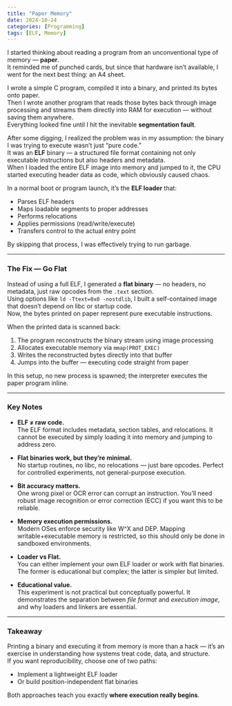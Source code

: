 ```yaml
---
title: "Paper Memory"
date: 2024-10-24
categories: [Programming]
tags: [ELF, Memory]
---
```



I started thinking about reading a program from an unconventional type of memory — **paper**.  
It reminded me of punched cards, but since that hardware isn’t available, I went for the next best thing: an A4 sheet.

I wrote a simple C program, compiled it into a binary, and printed its bytes onto paper.  
Then I wrote another program that reads those bytes back through image processing and streams them directly into RAM for execution — without saving them anywhere.  
Everything looked fine until I hit the inevitable **segmentation fault**.

After some digging, I realized the problem was in my assumption: the binary I was trying to execute wasn’t just “pure code.”  
It was an **ELF** binary — a structured file format containing not only executable instructions but also headers and metadata.  
When I loaded the entire ELF image into memory and jumped to it, the CPU started executing header data as code, which obviously caused chaos.  

In a normal boot or program launch, it’s the **ELF loader** that:
- Parses ELF headers  
- Maps loadable segments to proper addresses  
- Performs relocations  
- Applies permissions (read/write/execute)  
- Transfers control to the actual entry point  

By skipping that process, I was effectively trying to run garbage.

---

### The Fix — Go Flat

Instead of using a full ELF, I generated a **flat binary** — no headers, no metadata, just raw opcodes from the `.text` section.  
Using options like `ld -Ttext=0x0 -nostdlib`, I built a self-contained image that doesn’t depend on libc or startup code.  
Now, the bytes printed on paper represent pure executable instructions.

When the printed data is scanned back:
1. The program reconstructs the binary stream using image processing  
2. Allocates executable memory via `mmap(PROT_EXEC)`  
3. Writes the reconstructed bytes directly into that buffer  
4. Jumps into the buffer — executing code straight from paper  

In this setup, no new process is spawned; the interpreter executes the paper program inline.

---

### Key Notes

- **ELF ≠ raw code.**  
  The ELF format includes metadata, section tables, and relocations. It cannot be executed by simply loading it into memory and jumping to address zero.

- **Flat binaries work, but they’re minimal.**  
  No startup routines, no libc, no relocations — just bare opcodes. Perfect for controlled experiments, not general-purpose execution.

- **Bit accuracy matters.**  
  One wrong pixel or OCR error can corrupt an instruction. You’ll need robust image recognition or error correction (ECC) if you want this to be reliable.

- **Memory execution permissions.**  
  Modern OSes enforce security like W^X and DEP. Mapping writable+executable memory is restricted, so this should only be done in sandboxed environments.

- **Loader vs Flat.**  
  You can either implement your own ELF loader or work with flat binaries. The former is educational but complex; the latter is simpler but limited.

- **Educational value.**  
  This experiment is not practical but conceptually powerful. It demonstrates the separation between *file format* and *execution image*, and why loaders and linkers are essential.

---

### Takeaway

Printing a binary and executing it from memory is more than a hack — it’s an exercise in understanding how systems treat code, data, and structure.  
If you want reproducibility, choose one of two paths:
- Implement a lightweight ELF loader  
- Or build position-independent flat binaries  

Both approaches teach you exactly **where execution really begins**.

